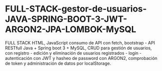# FULL-STACK-gestor-de-usuarios-JAVA-SPRING-BOOT-3-JWT-ARGON2-JPA-LOMBOK-MySQL
FULL STACK HTML, JavaScript consumo de API con fetch, bootstrap - API RESTfull Java + Spring boot 3 + MySQL, CRUD para gestión de usuarios, con registro - edición y eliminación de usuarios registrados - login - autenticación con JWT y hasheo de password con ARGON2, comprobación de token y administración de datos por localStorage.
